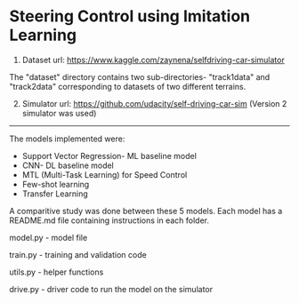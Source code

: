 # Steering Control using Imitation Learning


1) Dataset url: https://www.kaggle.com/zaynena/selfdriving-car-simulator

The "dataset" directory contains two sub-directories- "track1data" and "track2data" corresponding to datasets of two different terrains.

2) Simulator url: https://github.com/udacity/self-driving-car-sim
(Version 2 simulator was used)


*******************************************




The models implemented were:
* Support Vector Regression- ML baseline model
* CNN- DL baseline model
* MTL (Multi-Task Learning) for Speed Control
* Few-shot learning 
* Transfer Learning




A comparitive study was done between these 5 models.
Each model has a README.md file containing instructions in each folder.

model.py - model file

train.py - training and validation code

utils.py - helper functions

drive.py - driver code to run the model on the simulator
